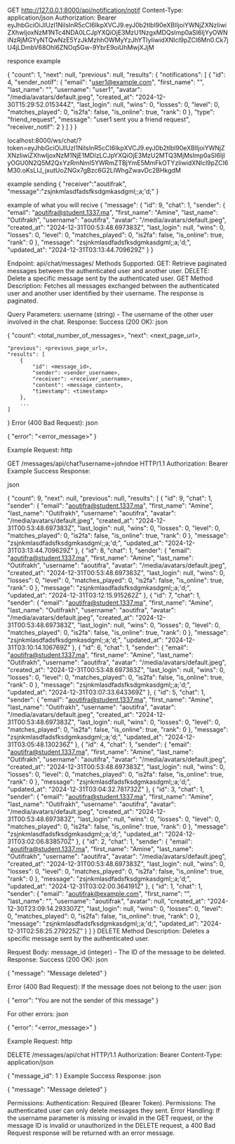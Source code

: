 


GET http://127.0.0.1:8000/api/notification/notif
Content-Type: application/json
Authorization: Bearer eyJhbGciOiJIUzI1NiIsInR5cCI6IkpXVCJ9.eyJ0b2tlbl90eXBlIjoiYWNjZXNzIiwiZXhwIjoxNzM1NTc4NDA0LCJpYXQiOjE3MzU1NzgxMDQsImp0aSI6IjYyOWNiNzRjMGYyNTQwNzE5YzJkMzhhOWMyYzJhYTIyIiwidXNlcl9pZCI6Mn0.Ck7jU4jLDmbV68Ohl6ZNOq5Gw-9YbrE9oiUhMwjXJjM

responce example

{
  "count": 1,
  "next": null,
  "previous": null,
  "results": {
    "notifications": [
      {
        "id": 4,
        "sender_notif": {
          "email": "user1@example.com",
          "first_name": "",
          "last_name": "",
          "username": "user1",
          "avatar": "/media/avatars/default.jpeg",
          "created_at": "2024-12-30T15:29:52.015344Z",
          "last_login": null,
          "wins": 0,
          "losses": 0,
          "level": 0,
          "matches_played": 0,
          "is2fa": false,
          "is_online": true,
          "rank": 0
        },
        "type": "friend_request",
        "message": "user1 sent you a friend request",
        "receiver_notif": 2
      }
    ]
  }
}


localhost:8000/ws/chat/?token=eyJhbGciOiJIUzI1NiIsInR5cCI6IkpXVCJ9.eyJ0b2tlbl90eXBlIjoiYWNjZXNzIiwiZXhwIjoxNzM1NjE1MDIzLCJpYXQiOjE3MzU2MTQ3MjMsImp0aSI6IjIyOGU0N2Q5M2QxYzRmNmI5YWRmZTBjYmE5MmFkOTYzIiwidXNlcl9pZCI6M30.oKsLIJ_jxutUoZNGx7gBzc6G2LIWhgZwavDc2BHkgdM

example sending
{
    "receiver":"aoutifrak",
    "message":"zsjnkmlasdfadsfksdgmkasdgml;;a;'d;"
}

example of what you will recive
{
    "message": {
        "id": 9,
        "chat": 1,
        "sender": {
            "email": "aoutifra@student.1337.ma",
            "first_name": "Amine",
            "last_name": "Outifrakh",
            "username": "aoutifra",
            "avatar": "/media/avatars/default.jpeg",
            "created_at": "2024-12-31T00:53:48.697383Z",
            "last_login": null,
            "wins": 0,
            "losses": 0,
            "level": 0,
            "matches_played": 0,
            "is2fa": false,
            "is_online": true,
            "rank": 0
        },
        "message": "zsjnkmlasdfadsfksdgmkasdgml;;a;'d;",
        "updated_at": "2024-12-31T03:13:44.709629Z"
    }
}





Endpoint: api/chat/messages/
Methods Supported:
GET: Retrieve paginated messages between the authenticated user and another user.
DELETE: Delete a specific message sent by the authenticated user.
GET Method
Description:
Fetches all messages exchanged between the authenticated user and another user identified by their username. The response is paginated.

Query Parameters:
username (string) - The username of the other user involved in the chat.
Response:
Success (200 OK):
json

{
    "count": <total_number_of_messages>,
    "next": <next_page_url>,

    "previous": <previous_page_url>,
    "results": [
        {
            "id": <message_id>,
            "sender": <sender_username>,
            "receiver": <receiver_username>,
            "content": <message_content>,
            "timestamp": <timestamp>
        },
        ...
    ]
}
Error (400 Bad Request):
json

{
    "error": "<error_message>"
}

Example Request:
http

GET /messages/api/chat?username=johndoe HTTP/1.1
Authorization: Bearer <token>
Example Success Response:

json


{
  "count": 9,
  "next": null,
  "previous": null,
  "results": [
    {
      "id": 9,
      "chat": 1,
      "sender": {
        "email": "aoutifra@student.1337.ma",
        "first_name": "Amine",
        "last_name": "Outifrakh",
        "username": "aoutifra",
        "avatar": "/media/avatars/default.jpeg",
        "created_at": "2024-12-31T00:53:48.697383Z",
        "last_login": null,
        "wins": 0,
        "losses": 0,
        "level": 0,
        "matches_played": 0,
        "is2fa": false,
        "is_online": true,
        "rank": 0
      },
      "message": "zsjnkmlasdfadsfksdgmkasdgml;;a;'d;",
      "updated_at": "2024-12-31T03:13:44.709629Z"
    },
    {
      "id": 8,
      "chat": 1,
      "sender": {
        "email": "aoutifra@student.1337.ma",
        "first_name": "Amine",
        "last_name": "Outifrakh",
        "username": "aoutifra",
        "avatar": "/media/avatars/default.jpeg",
        "created_at": "2024-12-31T00:53:48.697383Z",
        "last_login": null,
        "wins": 0,
        "losses": 0,
        "level": 0,
        "matches_played": 0,
        "is2fa": false,
        "is_online": true,
        "rank": 0
      },
      "message": "zsjnkmlasdfadsfksdgmkasdgml;;a;'d;",
      "updated_at": "2024-12-31T03:12:15.915262Z"
    },
    {
      "id": 7,
      "chat": 1,
      "sender": {
        "email": "aoutifra@student.1337.ma",
        "first_name": "Amine",
        "last_name": "Outifrakh",
        "username": "aoutifra",
        "avatar": "/media/avatars/default.jpeg",
        "created_at": "2024-12-31T00:53:48.697383Z",
        "last_login": null,
        "wins": 0,
        "losses": 0,
        "level": 0,
        "matches_played": 0,
        "is2fa": false,
        "is_online": true,
        "rank": 0
      },
      "message": "zsjnkmlasdfadsfksdgmkasdgml;;a;'d;",
      "updated_at": "2024-12-31T03:10:14.106769Z"
    },
    {
      "id": 6,
      "chat": 1,
      "sender": {
        "email": "aoutifra@student.1337.ma",
        "first_name": "Amine",
        "last_name": "Outifrakh",
        "username": "aoutifra",
        "avatar": "/media/avatars/default.jpeg",
        "created_at": "2024-12-31T00:53:48.697383Z",
        "last_login": null,
        "wins": 0,
        "losses": 0,
        "level": 0,
        "matches_played": 0,
        "is2fa": false,
        "is_online": true,
        "rank": 0
      },
      "message": "zsjnkmlasdfadsfksdgmkasdgml;;a;'d;",
      "updated_at": "2024-12-31T03:07:33.643369Z"
    },
    {
      "id": 5,
      "chat": 1,
      "sender": {
        "email": "aoutifra@student.1337.ma",
        "first_name": "Amine",
        "last_name": "Outifrakh",
        "username": "aoutifra",
        "avatar": "/media/avatars/default.jpeg",
        "created_at": "2024-12-31T00:53:48.697383Z",
        "last_login": null,
        "wins": 0,
        "losses": 0,
        "level": 0,
        "matches_played": 0,
        "is2fa": false,
        "is_online": true,
        "rank": 0
      },
      "message": "zsjnkmlasdfadsfksdgmkasdgml;;a;'d;",
      "updated_at": "2024-12-31T03:05:48.130236Z"
    },
    {
      "id": 4,
      "chat": 1,
      "sender": {
        "email": "aoutifra@student.1337.ma",
        "first_name": "Amine",
        "last_name": "Outifrakh",
        "username": "aoutifra",
        "avatar": "/media/avatars/default.jpeg",
        "created_at": "2024-12-31T00:53:48.697383Z",
        "last_login": null,
        "wins": 0,
        "losses": 0,
        "level": 0,
        "matches_played": 0,
        "is2fa": false,
        "is_online": true,
        "rank": 0
      },
      "message": "zsjnkmlasdfadsfksdgmkasdgml;;a;'d;",
      "updated_at": "2024-12-31T03:04:32.781732Z"
    },
    {
      "id": 3,
      "chat": 1,
      "sender": {
        "email": "aoutifra@student.1337.ma",
        "first_name": "Amine",
        "last_name": "Outifrakh",
        "username": "aoutifra",
        "avatar": "/media/avatars/default.jpeg",
        "created_at": "2024-12-31T00:53:48.697383Z",
        "last_login": null,
        "wins": 0,
        "losses": 0,
        "level": 0,
        "matches_played": 0,
        "is2fa": false,
        "is_online": true,
        "rank": 0
      },
      "message": "zsjnkmlasdfadsfksdgmkasdgml;;a;'d;",
      "updated_at": "2024-12-31T03:02:06.838570Z"
    },
    {
      "id": 2,
      "chat": 1,
      "sender": {
        "email": "aoutifra@student.1337.ma",
        "first_name": "Amine",
        "last_name": "Outifrakh",
        "username": "aoutifra",
        "avatar": "/media/avatars/default.jpeg",
        "created_at": "2024-12-31T00:53:48.697383Z",
        "last_login": null,
        "wins": 0,
        "losses": 0,
        "level": 0,
        "matches_played": 0,
        "is2fa": false,
        "is_online": true,
        "rank": 0
      },
      "message": "zsjnkmlasdfadsfksdgmkasdgml;;a;'d;",
      "updated_at": "2024-12-31T03:02:00.364191Z"
    },
    {
      "id": 1,
      "chat": 1,
      "sender": {
        "email": "aoutifrak@example.com",
        "first_name": "",
        "last_name": "",
        "username": "aoutifrak",
        "avatar": null,
        "created_at": "2024-12-30T23:09:14.293307Z",
        "last_login": null,
        "wins": 0,
        "losses": 0,
        "level": 0,
        "matches_played": 0,
        "is2fa": false,
        "is_online": true,
        "rank": 0
      },
      "message": "zsjnkmlasdfadsfksdgmkasdgml;;a;'d;",
      "updated_at": "2024-12-31T02:58:25.279225Z"
    }
  ]
}
DELETE Method
Description:
Deletes a specific message sent by the authenticated user.

Request Body:
message_id (integer) - The ID of the message to be deleted.
Response:
Success (200 OK):
json

{
    "message": "Message deleted"
}

Error (400 Bad Request):
If the message does not belong to the user:
json

{
    "error": "You are not the sender of this message"
}

For other errors:
json

{
    "error": "<error_message>"
}

Example Request:
http

DELETE /messages/api/chat HTTP/1.1
Authorization: Bearer <token>
Content-Type: application/json


{
    "message_id": 1
}
Example Success Response:
json

{
    "message": "Message deleted"
}

Permissions:
Authentication: Required (Bearer Token).
Permissions: The authenticated user can only delete messages they sent.
Error Handling:
If the username parameter is missing or invalid in the GET request, or the message ID is invalid or unauthorized in the DELETE request, a 400 Bad Request response will be returned with an error message.






